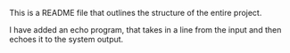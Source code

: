 This is a README file that outlines the structure of the entire project.

I have added an echo program, that takes in a line from the input and then echoes it to the system output.